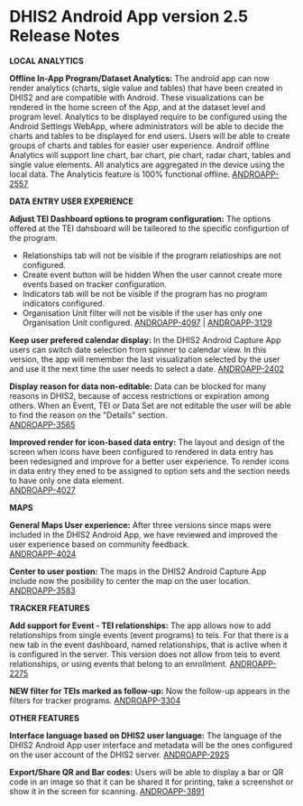 # DHIS2 Android App version 2.5 Release Notes
<!-- BEGIN-WEBSITE-SYNC-ID:android -->

<!-- Analytics -->
**LOCAL ANALYTICS**

**Offline In-App Program/Dataset Analytics:** The android app can now render analytics (charts, sigle value and tables) that have been created in DHIS2 and are compatible with Android. These visualizations can be rendered in the home screen of the App, and at the dataset level and program level. Analytics to be displayed require to be configured using the Android Settings WebApp, where administrators will be able to decide the charts and tables to be displayed for end users. Users will be able to create groups of charts and tables for easier user experience. Androif offline Analytics will support line chart, bar chart, pie chart, radar chart, tables and single value elements. All analytics are aggregated in the device using the local data. The Analyticis feature is 100% functional offline.
[ANDROAPP-2557](https://jira.dhis2.org/browse/ANDROAPP-2557) 


**DATA ENTRY USER EXPERIENCE**

**Adjust TEI Dashboard options to program configuration:** The options offered at the TEI dahsboard will be taileored to the specific configurtion of the program.
- Relationships tab will not be visible if the program relatioships are not configured.
- Create event button will be hidden When the user cannot create more events based on tracker configuration.
- Indicators tab will be not be visible if the program has no program indicators configured.
- Organisation Unit filter will not be visible if the user has only one Organisation Unit configured.
[ANDROAPP-4097](https://jira.dhis2.org/browse/ANDROAPP-4097) | [ANDROAPP-3129](https://jira.dhis2.org/browse/ANDROAPP-3129)

**Keep user prefered calendar display:** In the DHIS2 Android Capture App users can switch date selection from spinner to calendar view. In this version, the app will remember the last visualization selected by the user and use it the next time the user needs to select a date.
[ANDROAPP-2402](https://jira.dhis2.org/browse/ANDROAPP-2402)

**Display reason for data non-editable:** Data can be blocked for many reasons in DHIS2, because of access restrictions or expiration among others. When an Event, TEI or Data Set are not editable the user will be able to find the reason on the "Details" section.   
[ANDROAPP-3565](https://jira.dhis2.org/browse/ANDROAPP-3565)

**Improved render for icon-based data entry:** The layout and design of the screen when icons have been configured to rendered in data entry has been redesigned and improve for a better user experience. To render icons in data entry they ened to be assigned to option sets and the section needs to have only one data element.  
[ANDROAPP-4027](https://jira.dhis2.org/browse/ANDROAPP-4027)

**MAPS**

**General Maps User experience:** After three versions since maps were included in the DHIS2 Android App, we have reviewed and improved the user experience based on community feedback.  
[ANDROAPP-4024](https://jira.dhis2.org/browse/ANDROAPP-4024)

**Center to user postion:** The maps in the DHIS2 Android Capture App include now the posibility to center the map on the user location.  
[ANDROAPP-3583](https://jira.dhis2.org/browse/ANDROAPP-3583)

**TRACKER FEATURES**

**Add support for Event - TEI relationships:** The app allows now to add relationships from single events (event programs) to teis. For that there is a new tab in the event dashboard, named relationships, that is active when it is configured in the server. This version does not allow from teis to event relationships, or using events that belong to an enrollment. [ANDROAPP-2275](https://jira.dhis2.org/browse/ANDROAPP-2275)

**NEW filter for TEIs marked as follow-up:** Now the follow-up appears in the filters for tracker programs. 
[ANDROAPP-3304](https://jira.dhis2.org/browse/ANDROAPP-3304)

**OTHER FEATURES**

**Interface language based on DHIS2 user language:** The language of the DHIS2 Android App user interface and metadata will be the ones configured on the user account of the DHIS2 server. 
[ANDROAPP-2925](https://jira.dhis2.org/browse/ANDROAPP-2925)

**Export/Share QR and Bar codes:** Users will be able to display a bar or QR code in an image so that it can be shared it for printing, take a screenshot or show it in the screen for scanning.
[ANDROAPP-3891](https://jira.dhis2.org/browse/ANDROAPP-3891)


<!-- END-WEBSITE-SYNC-ID:android -->
